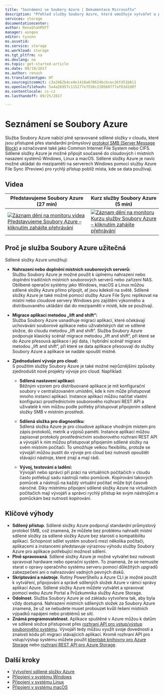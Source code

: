 ```yaml
---
title: "Seznámení se Soubory Azure | Dokumentace Microsoftu"
description: "Přehled služby Soubory Azure, která umožňuje vytvářet a používat sdílené složky souborů sítě v cloudu s využitím standardního průmyslového protokolu SMB."
services: storage
documentationcenter: 
author: RenaShahMSFT
manager: aungoo
editor: tysonn
ms.assetid: 
ms.service: storage
ms.workload: storage
ms.tgt_pltfrm: na
ms.devlang: na
ms.topic: get-started-article
ms.date: 09/19/2017
ms.author: renash
ms.translationtype: HT
ms.sourcegitcommit: c3a2462b4ce4e1410a670624bcbcec26fd51b811
ms.openlocfilehash: 5a4a26957c115277e7558c210560777af63d2d0f
ms.contentlocale: cs-cz
ms.lasthandoff: 09/25/2017

---
```


# <a name="introduction-to-azure-files"></a>Seznámení se Soubory Azure
Služba Soubory Azure nabízí plně spravované sdílené složky v cloudu, které jsou přístupné přes standardní průmyslový [protokol SMB (Server Message Block)](https://msdn.microsoft.com/library/windows/desktop/aa365233.aspx) a označované také jako Common Internet File System nebo CIFS. Sdílené složky Azure je možné připojit současně do cloudových i místních nasazení systémů Windows, Linux a macOS. Sdílené složky Azure je navíc možné ukládat do mezipaměti na serverech Windows pomocí služby Azure File Sync (Preview) pro rychlý přístup poblíž místa, kde se data používají.

## <a name="videos"></a>Videa
| Představujeme Soubory Azure (27 min) | Kurz služby Soubory Azure (5 min)  |
|-|-|
| [![Záznam dění na monitoru videa Představujeme Soubory Azure – kliknutím zahájíte přehrávání](./media/storage-files-introduction/azure-files-introduction-video-snapshot1.png)](https://www.youtube.com/watch?v=zlrpomv5RLs) | [![Záznam dění na monitoru Kurzu služby Soubory Azure – kliknutím zahájíte přehrávání](./media/storage-files-introduction/azure-files-introduction-video-snapshot2.png)](https://channel9.msdn.com/Blogs/Azure/Azure-File-storage-with-Windows/) |

## <a name="why-azure-files-is-useful"></a>Proč je služba Soubory Azure užitečná
Sdílené složky Azure umožňují:

* **Nahrazení nebo doplnění místních souborových serverů:**  
    Službu Soubory Azure je možné použít k úplnému nahrazení nebo doplnění tradičních místních souborových serverů nebo zařízení NAS. Oblíbené operační systémy jako Windows, macOS a Linux můžou sdílené složky Azure přímo připojit, ať jsou kdekoli na světě. Sdílené složky Azure je také možné pomocí služby Azure File Sync replikovat na místní nebo cloudové servery Windows pro zajištění výkonného a distribuovaného ukládání dat do mezipaměti v místě, kde se používají.

* **Migrace aplikací metodou „lift and shift“:**  
    Služba Soubory Azure usnadňuje migraci aplikací, které očekávají uchovávání souborové aplikace nebo uživatelských dat ve sdílené složce, do cloudu metodou „lift and shift“. Služba Soubory Azure podporuje klasický scénář migrace metodou „lift and shift“, při které se do Azure přesouvá aplikace i její data, i hybridní scénář migrace metodou „lift and shift“, při které se data aplikace přesouvají do služby Soubory Azure a aplikace se nadále spouští místně. 

* **Zjednodušení vývoje pro cloud:**  
    S použitím služby Soubory Azure je také možné nejrůznějšími způsoby zjednodušit nové projekty vývoje pro cloud. Například:
    * **Sdílená nastavení aplikací:**  
        Běžným vzorem pro distribuované aplikace je mít konfigurační soubory v centralizovaném umístění, kde k nim může přistupovat mnoho instancí aplikací. Instance aplikací můžou načítat vlastní konfiguraci prostřednictvím souborového rozhraní REST API a uživatelé k nim můžou podle potřeby přistupovat připojením sdílené složky SMB v místním prostředí.

    * **Sdílená složka pro diagnostiku:**  
        Sdílená složka Azure je pro cloudové aplikace vhodným místem pro zápis protokolů, metrik a výpisů paměti. Instance aplikací můžou zapisovat protokoly prostřednictvím souborového rozhraní REST API a vývojáři k nim můžou přistupovat připojením sdílené složky na svém místním počítači. To umožňuje velkou flexibilitu, protože se vývojáři můžou pustit do vývoje pro cloud bez nutnosti opouštět stávající nástroje, které znají a mají rádi.

    * **Vývoj, testování a ladění:**  
        Vývojáři nebo správci při práci na virtuálních počítačích v cloudu často potřebují sadu nástrojů nebo pomůcek. Kopírování takových pomůcek a nástrojů na každý virtuální počítač může být časově náročné. Díky místnímu připojení sdílené složky Azure na virtuálních počítačích mají vývojáři a správci rychlý přístup ke svým nástrojům a pomůckám bez nutnosti kopírování.

## <a name="key-benefits"></a>Klíčové výhody
* **Sdílený přístup**. Sdílené složky Azure podporují standardní průmyslový protokol SMB, což znamená, že můžete bez problému nahradit místní sdílené složky za sdílené složky Azure bez starostí o kompatibilitu aplikací. Schopnost sdílet systém souborů mezi několika počítači, aplikacemi a instancemi představuje výraznou výhodu služby Soubory Azure pro aplikace potřebující možnost sdílení. 
* **Plně spravovaná**. Sdílené složky Azure je možné vytvářet bez nutnosti spravovat hardware nebo operační systém. To znamená, že se nemusíte starat o opravy operačního systému serveru pomocí důležitých upgradů zabezpečení ani o nahrazování vadných pevných disků.
* **Skriptování a nástroje**. Rutiny PowerShellu a Azure CLI je možné použít k vytváření, připojování a správě sdílených složek Azure v rámci správy aplikací Azure. Sdílené složky Azure můžete vytvářet a spravovat pomocí webu Azure Portal a Průzkumníka služby Azure Storage. 
* **Odolnost**. Služba Soubory Azure je od základu vytvořena tak, aby byla vždy dostupná. Nahrazení místních sdílených složek za Soubory Azure znamená, že už se nebudete muset probouzet kvůli řešení místních výpadků napájení nebo problémů se sítí. 
* **Známá programovatelnost**. Aplikace spuštěné v Azure můžou k datům ve sdílené složce přistupovat přes [rozhraní API pro vstup/výstup souborového systému](https://msdn.microsoft.com/library/system.io.file.aspx). Vývojáři tedy můžou využít svoje dovednosti a znalosti kódu při migraci stávajících aplikací. Kromě rozhraní API pro vstup/výstup systému můžete použít [klientské knihovny pro Azure Storage](https://msdn.microsoft.com/library/azure/dn261237.aspx) nebo [rozhraní REST API pro Azure Storage](/rest/api/storageservices/file-service-rest-api).

## <a name="next-steps"></a>Další kroky
* [Vytvoření sdílené složky Azure](storage-how-to-create-file-share.md)
* [Připojení v systému Windows](storage-how-to-use-files-windows.md)
* [Připojení v systému Linux](storage-how-to-use-files-linux.md)
* [Připojení v systému macOS](storage-how-to-use-files-mac.md)
